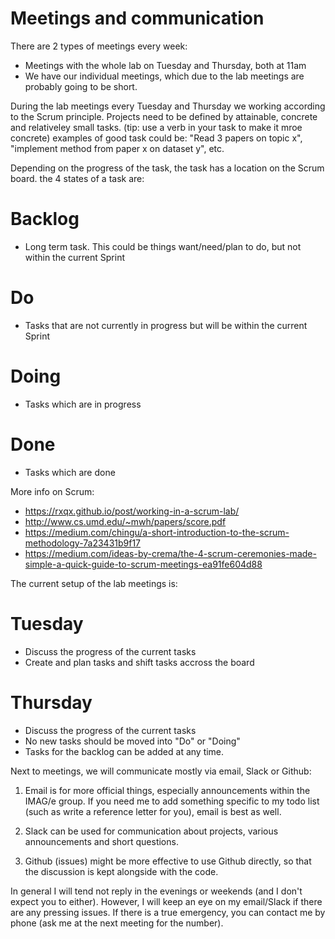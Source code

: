 # Meetings and communication

There are 2 types of meetings every week:
* Meetings with the whole lab on Tuesday and Thursday, both at 11am 
* We have our individual meetings, which due to the lab meetings are probably going to be short.

During the lab meetings every Tuesday and Thursday we working according to the Scrum principle. Projects need to be defined by attainable, concrete and relativeley small tasks. (tip: use a verb in your task to make it mroe concrete)
examples of good task could be: "Read 3 papers on topic x", "implement method from paper x on dataset y", etc. 

Depending on the progress of the task, the task has a location on the Scrum board. the 4 states of a task are: 

# Backlog
* Long term task. This could be things want/need/plan to do, but not within the current Sprint 
# Do
* Tasks that are not currently in progress but will be within the current Sprint 
# Doing
* Tasks which are in progress
# Done
* Tasks which are done

More info on Scrum:
* https://rxqx.github.io/post/working-in-a-scrum-lab/
* http://www.cs.umd.edu/~mwh/papers/score.pdf
* https://medium.com/chingu/a-short-introduction-to-the-scrum-methodology-7a23431b9f17
* https://medium.com/ideas-by-crema/the-4-scrum-ceremonies-made-simple-a-quick-guide-to-scrum-meetings-ea91fe604d88

The current setup of the lab meetings is:

# Tuesday
* Discuss the progress of the current tasks
* Create and plan tasks and shift tasks accross the board

# Thursday
* Discuss the progress of the current tasks
* No new tasks should be moved into "Do" or "Doing"
* Tasks for the backlog can be added at any time. 


Next to meetings, we will communicate mostly via email, Slack or Github:

1. Email is for more official things, especially announcements within the IMAG/e group. If you need me to add something specific to my todo list (such as write a reference letter for you), email is best as well. 

2. Slack can be used for communication about projects, various announcements and short questions. 

3. Github (issues) might be more effective to use Github directly, so that the discussion is kept alongside with the code. 

In general I will tend not reply in the evenings or weekends (and I don't expect you to either). However, I will keep an eye on my email/Slack if there are any pressing issues. If there is a true emergency, you can contact me by phone (ask me at the next meeting for the number). 
